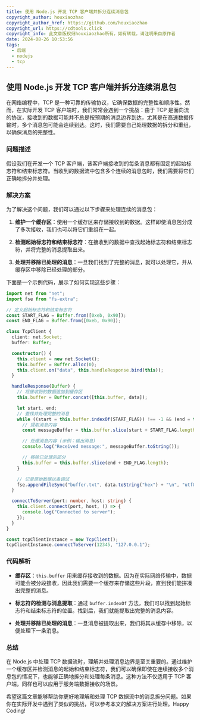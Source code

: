 ```yaml
---
title: 使用 Node.js 开发 TCP 客户端并拆分连续消息包
copyright_author: houxiaozhao
copyright_author_href: https://github.com/houxiaozhao
copyright_url: https://cdtools.click
copyright_info: 此文章版权归houxiaozhao所有，如有转载，请注明来自原作者
date: 2024-08-26 10:53:56
tags:
  - 后端
  - nodejs
  - tcp
---
```


## 使用 Node.js 开发 TCP 客户端并拆分连续消息包

在网络编程中，TCP 是一种可靠的传输协议，它确保数据的完整性和顺序性。然而，在实际开发 TCP 客户端时，我们常常会遇到一个挑战：由于 TCP 是面向流的协议，接收到的数据可能并不总是按预期的消息边界到达，尤其是在高速数据传输时，多个消息包可能会连续到达。这时，我们需要自己处理数据的拆分和重组，以确保消息的完整性。

### 问题描述

假设我们在开发一个 TCP 客户端，该客户端接收到的每条消息都有固定的起始标志符和结束标志符。当收到的数据流中包含多个连续的消息包时，我们需要将它们正确地拆分并处理。

### 解决方案

为了解决这个问题，我们可以通过以下步骤来处理连续的消息包：

1. **维护一个缓存区**：使用一个缓存区来存储接收到的数据。这样即使消息包分成了多次接收，我们也可以将它们重组在一起。

2. **检测起始标志符和结束标志符**：在接收到的数据中查找起始标志符和结束标志符，并将完整的消息提取出来。

3. **处理并移除已处理的消息**：一旦我们找到了完整的消息，就可以处理它，并从缓存区中移除已经处理的部分。

下面是一个示例代码，展示了如何实现这些步骤：

```typescript
import net from "net";
import fse from "fs-extra";

// 定义起始标志符和结束标志符
const START_FLAG = Buffer.from([0xeb, 0x90]);
const END_FLAG = Buffer.from([0xeb, 0x90]);

class TcpClient {
  client: net.Socket;
  buffer: Buffer;

  constructor() {
    this.client = new net.Socket();
    this.buffer = Buffer.alloc(0);
    this.client.on("data", this.handleResponse.bind(this));
  }

  handleResponse(Buffer) {
    // 将接收到的数据追加到缓存区
    this.buffer = Buffer.concat([this.buffer, data]);

    let start, end;
    // 查找并处理完整的消息
    while ((start = this.buffer.indexOf(START_FLAG)) !== -1 && (end = this.buffer.indexOf(END_FLAG, start + START_FLAG.length)) !== -1) {
      // 提取消息内容
      const messageBuffer = this.buffer.slice(start + START_FLAG.length, end);

      // 处理消息内容 (示例：输出消息)
      console.log("Received message:", messageBuffer.toString());

      // 移除已处理的部分
      this.buffer = this.buffer.slice(end + END_FLAG.length);
    }

    // 记录原始数据以备调试
    fse.appendFileSync("buffer.txt", data.toString("hex") + "\n", "utf8");
  }

  connectToServer(port: number, host: string) {
    this.client.connect(port, host, () => {
      console.log("Connected to server");
    });
  }
}

const tcpClientInstance = new TcpClient();
tcpClientInstance.connectToServer(12345, "127.0.0.1");
```

### 代码解析

- **缓存区**：`this.buffer` 用来缓存接收到的数据。因为在实际网络传输中，数据可能会被分段接收，因此我们需要一个缓存来存储这些片段，直到我们能拼凑出完整的消息。

- **标志符的检测与消息提取**：通过 `buffer.indexOf` 方法，我们可以找到起始标志符和结束标志符的位置。找到后，我们就能提取出完整的消息内容。

- **处理并移除已处理的消息**：一旦消息被提取出来，我们将其从缓存中移除，以便处理下一条消息。

### 总结

在 Node.js 中处理 TCP 数据流时，理解并处理消息边界是至关重要的。通过维护一个缓存区并检测消息的起始和结束标志符，我们可以确保即使在连续接收多个消息包的情况下，也能够正确地拆分和处理每条消息。这种方法不仅适用于 TCP 客户端，同样也可以应用于服务端数据接收的场景。

希望这篇文章能够帮助你更好地理解和处理 TCP 数据流中的消息拆分问题。如果你在实际开发中遇到了类似的挑战，可以参考本文的解决方案进行处理。Happy Coding!
